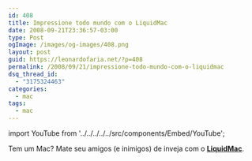 ```yaml
---
id: 408
title: Impressione todo mundo com o LiquidMac
date: 2008-09-21T23:36:57-03:00
type: Post
ogImage: /images/og-images/408.png
layout: post
guid: https://leonardofaria.net/?p=408
permalink: /2008/09/21/impressione-todo-mundo-com-o-liquidmac
dsq_thread_id:
  - "3175324463"
categories:
  - mac
tags:
  - mac
---
```


import YouTube from '../../../../../src/components/Embed/YouTube';

Tem um Mac? Mate seu amigos (e inimigos) de inveja com o [**LiquidMac**](http://uri.cat/software/LiquidMac/).

<YouTube id="mdVOrJvAWzY" />
